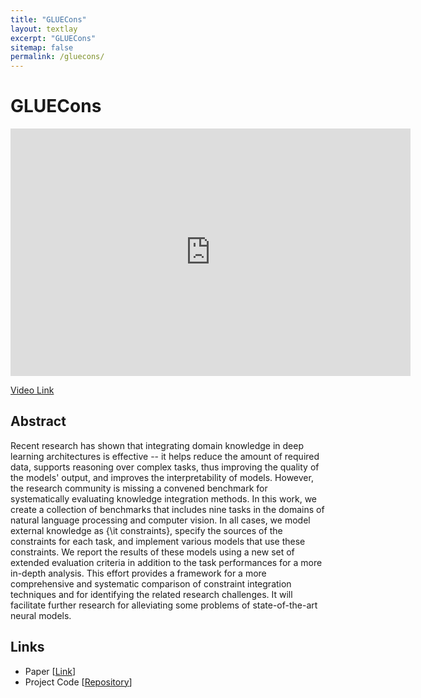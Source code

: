 ```yaml
---
title: "GLUECons"
layout: textlay
excerpt: "GLUECons"
sitemap: false
permalink: /gluecons/
---
```

# GLUECons

<iframe  width="640" height="396" src="https://www.youtube.com/embed/DYpvxyQdIow" title="GLUECons: A Generic Benchmark for Learning Under Constraints" frameborder="0" allow="accelerometer; autoplay; clipboard-write; encrypted-media; gyroscope; picture-in-picture; web-share" allowfullscreen></iframe>

[Video Link](https://youtu.be/DYpvxyQdIow)




## Abstract
Recent research has shown that integrating domain knowledge in deep learning architectures is effective -- it helps reduce the amount of required data, supports reasoning over complex tasks, thus improving the quality of the models' output, and improves the interpretability of models. However, the research community is missing a convened benchmark for systematically evaluating knowledge integration methods.
In this work, we create a collection of benchmarks that includes nine tasks in the domains of natural language processing and computer vision. In all cases, we model external knowledge as {\it constraints}, specify the sources of the constraints for each task, and implement various models that use these constraints.
We report the results of these models using a new set of extended evaluation criteria in addition to the task performances for a more in-depth analysis. This effort provides a framework for a more comprehensive and systematic comparison of constraint integration techniques and for identifying the related research challenges. It will facilitate further research for alleviating some problems of state-of-the-art neural models.

## Links
- Paper [[Link]()]
- Project Code [[Repository](https://github.com/HLR/DomiKnowS/tree/AAAI23)]
